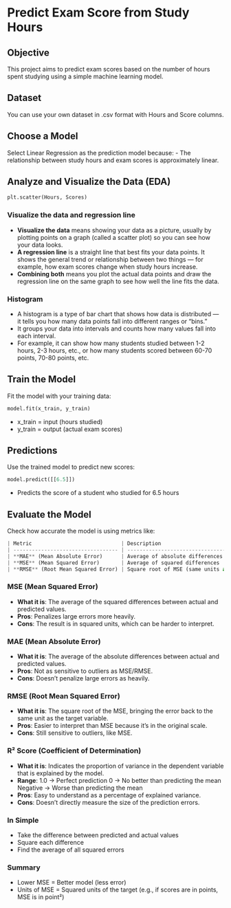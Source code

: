 # Predict Exam Score from Study Hours

## Objective
This project aims to predict exam scores based on the number of hours spent studying using a simple machine learning model.

## Dataset
You can use your own dataset in .csv format with Hours and Score columns.

## Choose a Model
Select Linear Regression as the prediction model because:
    - The relationship between study hours and exam scores is approximately linear.

## Analyze and Visualize the Data (EDA)
```python
plt.scatter(Hours, Scores)
```

### Visualize the data and regression line
- **Visualize the data** means showing your data as a picture, usually by plotting points on a graph (called a scatter plot) so you can see how your data looks.
- **A regression line** is a straight line that best fits your data points. It shows the general trend or relationship between two things — for example, how exam scores change when study hours increase.
- **Combining both** means you plot the actual data points and draw the regression line on the same graph to see how well the line fits the data.

### Histogram
- A histogram is a type of bar chart that shows how data is distributed — it tells you how many data points fall into different ranges or “bins.”
- It groups your data into intervals and counts how many values fall into each interval.
- For example, it can show how many students studied between 1-2 hours, 2-3 hours, etc., or how many students scored between 60-70 points, 70-80 points, etc.

## Train the Model
Fit the model with your training data:

```python
model.fit(x_train, y_train)
```
- x_train = input (hours studied)
- y_train = output (actual exam scores)

## Predictions
Use the trained model to predict new scores:

```python
model.predict([[6.5]])
```

- Predicts the score of a student who studied for 6.5 hours

## Evaluate the Model
Check how accurate the model is using metrics like:
```python
| Metric                             | Description                                            |
| ---------------------------------- | ------------------------------------------------------ |
| **MAE** (Mean Absolute Error)      | Average of absolute differences (no squaring)          |
| **MSE** (Mean Squared Error)       | Average of squared differences                         |
| **RMSE** (Root Mean Squared Error) | Square root of MSE (same units as the original target) |
```

### MSE (Mean Squared Error)
- **What it is**: The average of the squared differences between actual and predicted values.
- **Pros**: Penalizes large errors more heavily.
- **Cons**: The result is in squared units, which can be harder to interpret.

### MAE (Mean Absolute Error)
- **What it is**: The average of the absolute differences between actual and predicted values.
- **Pros**: Not as sensitive to outliers as MSE/RMSE.
- **Cons**: Doesn’t penalize large errors as heavily.

### RMSE (Root Mean Squared Error)
- **What it is**: The square root of the MSE, bringing the error back to the same unit as the target variable.
- **Pros**: Easier to interpret than MSE because it’s in the original scale.
- **Cons**: Still sensitive to outliers, like MSE.

### R² Score (Coefficient of Determination)
- **What it is**: Indicates the proportion of variance in the dependent variable that is explained by the model.
- **Range**:
    1.0 → Perfect prediction
    0 → No better than predicting the mean
    Negative → Worse than predicting the mean
- **Pros**: Easy to understand as a percentage of explained variance.
- **Cons**: Doesn’t directly measure the size of the prediction errors.

### In Simple 
- Take the difference between predicted and actual values
- Square each difference
- Find the average of all squared errors

### Summary
- Lower MSE = Better model (less error)
- Units of MSE = Squared units of the target
    (e.g., if scores are in points, MSE is in point²)
